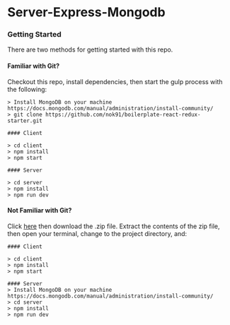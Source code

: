 # Server-Express-Mongodb


### Getting Started

There are two methods for getting started with this repo.

#### Familiar with Git?
Checkout this repo, install dependencies, then start the gulp process with the following:

```
> Install MongoDB on your machine https://docs.mongodb.com/manual/administration/install-community/
> git clone https://github.com/nok91/boilerplate-react-redux-starter.git

#### Client

> cd client
> npm install
> npm start

#### Server

> cd server
> npm install
> npm run dev
```


#### Not Familiar with Git?
Click [here](https://github.com/nok91/server-express-mongodb/releases) then download the .zip file.  Extract the contents of the zip file, then open your terminal, change to the project directory, and:

```
#### Client

> cd client
> npm install
> npm start

#### Server
> Install MongoDB on your machine https://docs.mongodb.com/manual/administration/install-community/
> cd server
> npm install
> npm run dev

```
